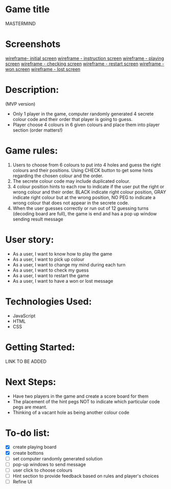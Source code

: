 
# Game title
MASTERMIND


# Screenshots
[wireframe- initial screen](https://ibb.co/s2f2Rg5)
[wireframe - instruction screen](https://ibb.co/NyN5Tsc)
[wireframe - playing screen](https://ibb.co/NZx1ZZ9)
[wireframe - checking screen](https://ibb.co/pLqp1NF)
[wireframe - restart screen](https://ibb.co/7jBhsK9)
[wireframe - won screen](https://ibb.co/sRzdNyc)
[wireframe - lost screen](https://ibb.co/9TqnCKz)


# Description: 
(MVP version)
- Only 1 player in the game, computer randomly generated 4 secrete colour code and their order that player is going to guess.
- Player choose 4 colours in 6 given colours and place them into player section (order matters!)


# Game rules:
1. Users to choose from 6 colours to put into 4 holes and guess the right colours and their positions. Using CHECK button to get some hints regarding the chosen colour and the order.
2. The secrete colour code may include duplicated colour.
3. 4 colour position hints to each row to indicate if the user put the right or wrong colour and their order. BLACK indicate right colour position, GRAY indicate right colour but at the wrong position, NO PEG to indicate a wrong colour that does not appear in the secrete code.
4. When the user guesses correctly or run out of 12 guessing turns (decoding board are full), the game is end and has a pop up window sending result message


# User story:
- As a user, I want to know how to play the game 
- As a user, I want to pick up colour
- As a user, I want to change my mind during each turn
- As a user, I want to check my guess
- As a user, I want to restart the game 
- As a user, I want to have a won or lost message


# Technologies Used: 
- JavaScript
- HTML
- CSS


# Getting Started:
LINK TO BE ADDED


# Next Steps:
- Have two players in the game and create a score board for them
- The placement of the hint pegs NOT to indicate which particular code pegs are meant.
- Thinking of a vacant hole as being another colour code



# To-do list:
- [X] create playing board
- [x] create bottons
- [ ] set computer randomly generated solution
- [ ] pop-up windows to send message
- [ ] user click to choose colours
- [ ] Hint section to provide feedback based on rules and player's choices
- [ ] Refine UI